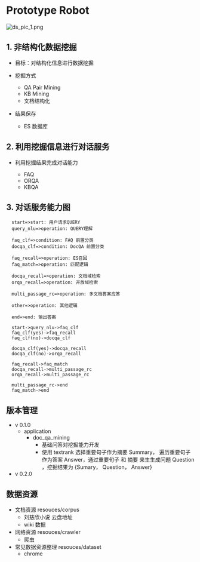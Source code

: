 # Prototype Robot

![ds_pic_1.png](https://blog-picture-new.oss-cn-beijing.aliyuncs.com/dialog/ds_pic_1.png)

## 1. 非结构化数据挖掘

+ 目标：对结构化信息进行数据挖掘
+ 挖掘方式

  + QA Pair Mining
  + KB Mining
  + 文档结构化
+ 结果保存

  + ES 数据库

## 2. 利用挖掘信息进行对话服务

+ 利用挖掘结果完成对话能力

  + FAQ
  + ORQA
  + KBQA

## 3. 对话服务能力图

```flowchart
  start=>start: 用户请求QUERY
  query_nlu=>operation: QUERY理解

  faq_clf=>condition: FAQ 前置分类
  docqa_clf=>condition: DocQA 前置分类

  faq_recall=>operation: ES召回
  faq_match=>operation: 匹配逻辑
  
  docqa_recall=>operation: 文档域检索
  orqa_recall=>operation: 开放域检索

  multi_passage_rc=>operation: 多文档答案应答

  other=>operation: 其他逻辑

  end=>end: 输出答案

  start->query_nlu->faq_clf
  faq_clf(yes)->faq_recall
  faq_clf(no)->docqa_clf

  docqa_clf(yes)->docqa_recall
  docqa_clf(no)->orqa_recall

  faq_recall->faq_match
  docqa_recall->multi_passage_rc
  orqa_recall->multi_passage_rc

  multi_passage_rc->end
  faq_match->end
```

## 版本管理

+ v 0.1.0
  + application
    + doc_qa_mining
      + 基础问答对挖掘能力开发
      + 使用 textrank 选择重要句子作为摘要 Summary， 遍历重要句子作为答案 Answer，通过重要句子 和 摘要 来生生成问题 Question ，挖掘结果为 {Sumary， Question， Answer}
+ v 0.2.0

## 数据资源

+ 文档资源 resouces/corpus
  + 刘慈欣小说 云盘地址
  + wiki 数据
+ 网络资源 resouces/crawler
  + 爬虫
+ 常见数据资源整理 resouces/dataset
  + chrome
